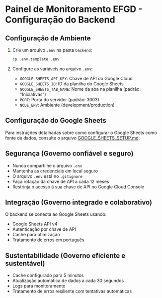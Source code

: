 # Painel de Monitoramento EFGD - Configuração do Backend

## Configuração de Ambiente

1. Crie um arquivo `.env` na pasta `backend`:
   ```bash
   cp .env.template .env
   ```

2. Configure as variáveis no arquivo `.env`:
   - `GOOGLE_SHEETS_API_KEY`: Chave de API do Google Cloud
   - `GOOGLE_SHEETS_ID`: ID da planilha do Google Sheets
   - `GOOGLE_SHEETS_TAB_NAME`: Nome da aba na planilha (padrão: "Iniciativas")
   - `PORT`: Porta do servidor (padrão: 3003)
   - `NODE_ENV`: Ambiente (development/production)

## Configuração do Google Sheets

Para instruções detalhadas sobre como configurar o Google Sheets como fonte de dados, consulte o arquivo [GOOGLE_SHEETS_SETUP.md](./GOOGLE_SHEETS_SETUP.md).

## Segurança (Governo confiável e seguro)
- Nunca compartilhe o arquivo `.env`
- Mantenha as credenciais em local seguro
- O arquivo `.env` está no `.gitignore`
- Faça rotação da chave de API a cada 12 meses
- Restrinja o acesso à sua chave de API no Google Cloud Console

## Integração (Governo integrado e colaborativo)
O backend se conecta ao Google Sheets usando:
- Google Sheets API v4
- Autenticação por chave de API
- Cache para otimização
- Tratamento de erros em português

## Sustentabilidade (Governo eficiente e sustentável)
- Cache configurado para 5 minutos
- Atualização automática de dados a cada 30 segundos
- Logs para monitoramento
- Tratamento de erros resiliente com tentativas automáticas
